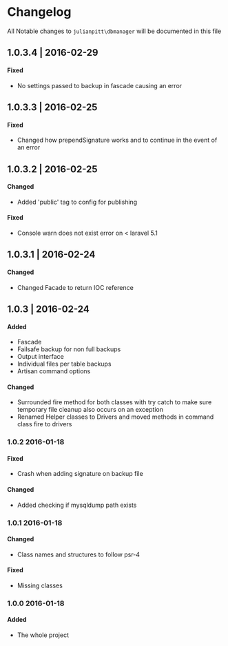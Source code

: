 # Changelog

All Notable changes to `julianpitt\dbmanager` will be documented in this file

## 1.0.3.4 | 2016-02-29

#### Fixed
- No settings passed to backup in fascade causing an error

## 1.0.3.3 | 2016-02-25

#### Fixed
- Changed how prependSignature works and to continue in the event of an error

## 1.0.3.2 | 2016-02-25

#### Changed
- Added 'public' tag to config for publishing

#### Fixed
- Console warn does not exist error on < laravel 5.1

## 1.0.3.1 | 2016-02-24

#### Changed
- Changed Facade to return IOC reference

## 1.0.3 | 2016-02-24

#### Added
- Fascade
- Failsafe backup for non full backups
- Output interface
- Individual files per table backups
- Artisan command options

#### Changed
- Surrounded fire method for both classes with try catch to make sure temporary file cleanup also occurs on an exception
- Renamed Helper classes to Drivers and moved methods in command class fire to drivers

### 1.0.2 2016-01-18

#### Fixed
- Crash when adding signature on backup file

#### Changed
- Added checking if mysqldump path exists

### 1.0.1 2016-01-18

#### Changed
- Class names and structures to follow psr-4

#### Fixed
- Missing classes


### 1.0.0 2016-01-18

#### Added
- The whole project